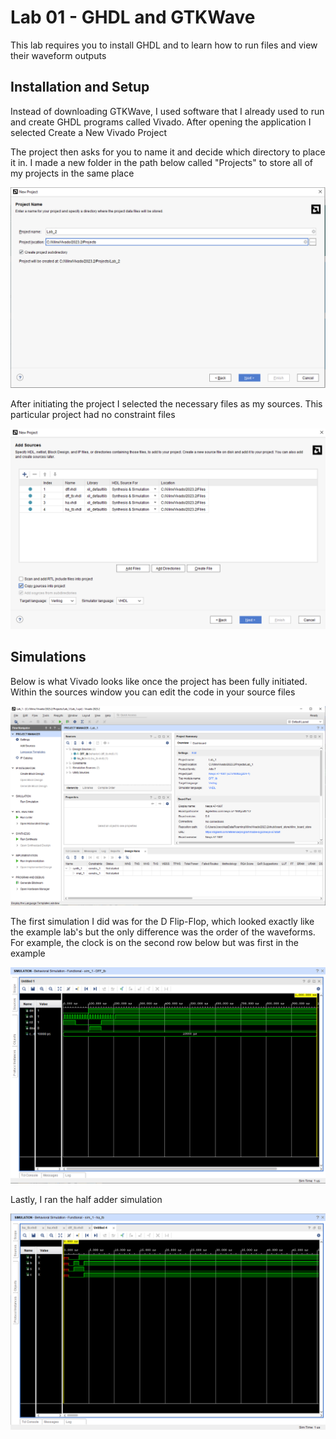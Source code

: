 # Lab 01 - GHDL and GTKWave

This lab requires you to install GHDL and to learn how to run files and view their waveform outputs

## Installation and Setup  

Instead of downloading GTKWave, I used software that I already used to run and create GHDL programs called Vivado. After opening the application I selected Create a New Vivado Project  

The project then asks for you to name it and decide which directory to place it in. I made a new folder in the path below called "Projects" to store all of my projects in the same place  

![Image1.png](image1.png)  

After initiating the project I selected the necessary files as my sources. This particular project had no constraint files  

![Image2.png](image2.png)  

## Simulations

Below is what Vivado looks like once the project has been fully initiated. Within the sources window you can edit the code in your source files  

![Image3.png](image3.png)  

The first simulation I did was for the D Flip-Flop, which looked exactly like the example lab's but the only difference was the order of the waveforms. For example, the clock is on the second row below but was first in the example  

![Image4.png](image4.png)  

Lastly, I ran the half adder simulation

![Image5.png](image5.png)  

